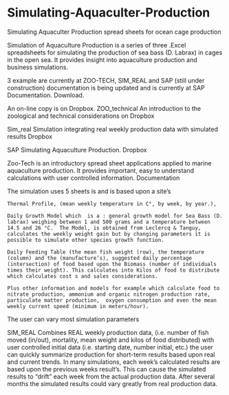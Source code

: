 # Simulating-Aquaculter-Production
Simulating Aquaculter Production spread sheets for ocean cage production

Simulation of Aquaculture Production is a series of three .Excel spreadsheets for simulating the production of sea bass (D. Labrax) in cages in the open sea. It provides insight into aquaculture production and business simulations.

3 example are currently  at ZOO-TECH,  SIM_REAL and  SAP (still under construction) documentation is being updated  and is currently at SAP Documentation. Download.

An on-line copy is on Dropbox.
ZOO_technical An introduction to the zoological and technical considerations on Dropbox

Sim_real Simulation integrating real weekly production data with simulated results Dropbox

SAP Simulating Aquaculture Production. Dropbox

Zoo-Tech is an introductory spread sheet  applications applied to marine aquaculture production. It provides important, easy to understand calculations with user controlled information.
Documentation

The simulation uses 5 sheets is and is based upon a site’s

    Thermal Profile, (mean weekly temperature in C°, by week, by year.),

    Daily Growth Model which  is a : general growth model for Sea Bass (D. labrax) weighing between 1 and 500 grams and a temperature between 14.5 and 26 °C.  The Model, is obtained from Leclercq & Tanguy, calculates the weekly weight gain but by changing parameters it is possible to simulate other species growth function.

    Daily Feeding Table (the mean fish weight (row), the temperature (column) and the (manufacture’s), suggested daily percentage (intersection) of food based upon the Biomass (number of individuals times their weight). This calculates into Kilos of food to distribute which calculates cost s and sales considerations.

    Plus other information and models for example which calculate food to nitrate production, ammonium and organic nitrogen production rate,  particulate matter production,  oxygen consumption and even the mean weekly current speed (minimum in meters/hour).

The user can vary most simulation parameters

SIM_REAL Combines REAL weekly production data, (i.e. number of fish moved (in/out), mortality, mean weight and kilos of food distributed) with user controlled initial data (i.e. starting date, number initial, etc.)  the user can quickly summarize production for short-term results based upon real and current trends.
In many simulations, each week’s calculated results are based upon the previous weeks result’s.  This can cause the simulated results to “drift” each week from the actual production data.   After several months the simulated results could vary greatly from real production data.
